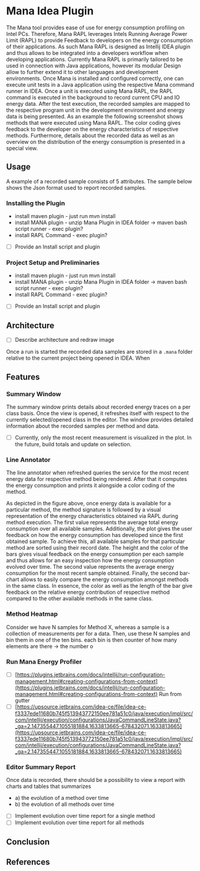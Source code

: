 # Mana Idea Plugin
The Mana tool provides ease of use for energy consumption profiling on Intel PCs. Therefore, 
Mana RAPL leverages Intels Running Average Power Limit (RAPL) to provide Feedback to developers 
on the energy consumption of their applications. As such Mana RAPL is designed as Intellij IDEA 
plugin and thus allows to be integrated into a developers workflow when developing applications. 
Currently Mana RAPL is primarily tailored to be used in connection with Java applications, 
however its modular Design allow to further extend it to other languages and development environments.
Once Mana is installed and configured correctly, one can execute unit tests in a Java application 
using the respective Mana command runner in IDEA. Once a unit is executed using Mana RAPL, the RAPL 
command is executed in the background to record current CPU and IO energy data. After the test execution, 
the recorded samples are mapped to the respective program unit in the development environment and 
energy data is being presented. As an example the following screenshot shows methods that were 
executed using Mana RAPL. The color coding gives feedback to the developer on the energy characteristics 
of respective methods. Furthermore, details 
about the recorded data as well as an overview on the distribution of the energy consumption
is presented in a special view.

## Usage

A example of a recorded sample consists of 5 attributes. The sample below shows the Json format used to report recorded samples.

### Installing the Plugin

- install maven plugin - just run mvn install
- install MANA plugin - unzip Mana Plugin in IDEA folder → maven bash script runner - exec plugin?
- install RAPL Command - exec plugin?
- [ ]  Provide an Install script and plugin

### Project Setup and Preliminaries

- install maven plugin - just run mvn install
- install MANA plugin - unzip Mana Plugin in IDEA folder → maven bash script runner - exec plugin?
- install RAPL Command - exec plugin?
- [ ]  Provide an Install script and plugin

## Architecture

- [ ]  Describe architecture and redraw image

Once a run is started the recorded data samples are stored in a `.mana` folder relative to 
the current project being opened in IDEA. When


## Features

### Summary Window

The summary window prints details about recorded energy traces on a per class basis. Once the view is opened, it refreshes itself with respect to the currently selected/opened class in the editor. The window provides detailed information about the recorded samples per method and data.

- [ ]  Currently, only the most recent measurement is visualized in the plot. In the future, build totals and update on selection.

### Line Annotator

The line annotator when refreshed queries the service for the most recent energy data 
for respective method being rendered. After that it computes the energy consumption and 
prints it alongside a color coding of the method.

As depicted in the figure above, once energy data is available for a particular method, 
the method signature is followed by a visual representation of the energy characteristics 
obtained via RAPL during method execution. The first value represents the average total 
energy consumption over all available samples. Additionally, the plot gives the user 
feedback on how the energy consumption has developed since the first obtained sample. 
To achieve this, all available samples for that particular method are sorted using their 
record date. The height and the color of the bars gives visual feedback on the energy 
consumption per each sample and thus allows for an easy inspection how the energy consumption 
evolved over time. The second value represents the average energy consumption for the most 
recent sample obtained. Finally, the second bar-chart allows to easily compare the energy 
consumption amongst methods in the same class. In essence, the color as well as the length 
of the bar give feedback on the relative energy contribution of respective method compared 
to the other available methods in the same class.

### Method Heatmap

Consider we have N samples for Method X, whereas a sample is a collection of measurements 
per for a data. Then, use these N samples and bin them in one of the ten bins. each bin 
is then counter of how many elements are there → the number o

### Run Mana Energy Profiler

- [ ]  [https://plugins.jetbrains.com/docs/intellij/run-configuration-management.html#creating-configurations-from-context](https://plugins.jetbrains.com/docs/intellij/run-configuration-management.html#creating-configurations-from-context)  Run from gutter
- [ ]  [https://upsource.jetbrains.com/idea-ce/file/idea-ce-f3337ede11680b745f513943772150ee781a51c0/java/execution/impl/src/com/intellij/execution/configurations/JavaCommandLineState.java?_ga=2.147355447.1055181884.1633813665-678432071.1633813665](https://upsource.jetbrains.com/idea-ce/file/idea-ce-f3337ede11680b745f513943772150ee781a51c0/java/execution/impl/src/com/intellij/execution/configurations/JavaCommandLineState.java?_ga=2.147355447.1055181884.1633813665-678432071.1633813665)

### Editor Summary Report

Once data is recorded, there should be a possibility to view a report with charts and tables that summarizes

- a) the evolution of a method over time
- b) the evolution of all methods over time
- [ ]  Implement evolution over time report for a single method
- [ ]  Implement evolution over time report for all methods

## Conclusion

## References
